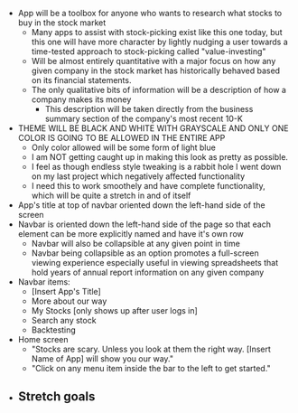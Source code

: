 
- App will be a toolbox for anyone who wants to research what stocks to buy in the stock market
    - Many apps to assist with stock-picking exist like this one today, but this one will have more character by lightly nudging a user towards a time-tested approach to stock-picking called "value-investing"
    - Will be almost entirely quantitative with a major focus on how any given company in the stock market has historically behaved based on its financial statements. 
    - The only qualitative bits of information will be a description of how a company makes its money
        - This description will be taken directly from the business summary section of the company's most recent 10-K
- THEME WILL BE BLACK AND WHITE WITH GRAYSCALE AND ONLY ONE COLOR IS GOING TO BE ALLOWED IN THE ENTIRE APP
    - Only color allowed will be some form of light blue
    - I am NOT getting caught up in making this look as pretty as possible.
    - I feel as though endless style tweaking is a rabbit hole I went down on my last project which negatively affected functionality
    - I need this to work smoothely and have complete functionality, which will be quite a stretch in and of itself
- App's title at top of navbar oriented down the left-hand side of the screen
- Navbar is oriented down the left-hand side of the page so that each element can be more explicitly named and have it's own row
    - Navbar will also be collapsible at any given point in time
    - Navbar being collapsible as an option promotes a full-screen viewing experience especially useful in viewing spreadsheets that hold years of annual report information on any given company
- Navbar items:
    - [Insert App's Title]
    - More about our way
    - My Stocks [only shows up after user logs in]
    - Search any stock
    - Backtesting
- Home screen
    - "Stocks are scary. Unless you look at them the right way. [Insert Name of App] will show you our way."
    - "Click on any menu item inside the bar to the left to get started."
- Stretch goals
    - 
